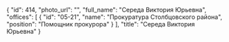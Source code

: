 {
    "id": 414,
    "photo_url": "",
    "full_name": "Середа Виктория Юрьевна",
    "offices": [
        {
            "id": "05-21",
            "name": "Прокуратура Столбцовского района",
            "position": "Помощник прокурора"
        }
    ],
    "title": "Середа Виктория Юрьевна"
}